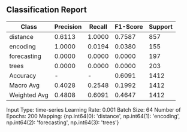 ## Classification Report

| Class | Precision | Recall | F1-Score | Support |
|-------|-----------|--------|----------|---------|
| distance | 0.6113 | 1.0000 | 0.7587 | 857 |
| encoding | 1.0000 | 0.0194 | 0.0380 | 155 |
| forecasting | 0.0000 | 0.0000 | 0.0000 | 197 |
| trees | 0.0000 | 0.0000 | 0.0000 | 203 |
| Accuracy | - | - | 0.6091 | 1412 |
| Macro Avg | 0.4028 | 0.2548 | 0.1992 | 1412 |
| Weighted Avg | 0.4808 | 0.6091 | 0.4647 | 1412 |

Input Type: time-series
Learning Rate: 0.001
Batch Size: 64
Number of Epochs: 200
Mapping: {np.int64(0): 'distance', np.int64(1): 'encoding', np.int64(2): 'forecasting', np.int64(3): 'trees'}